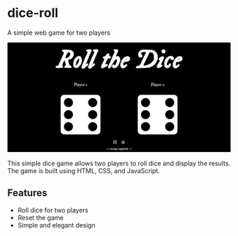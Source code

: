 # dice-roll
A simple web game for two players

<div id="preview">
  <img src=images/dice_roll.png>
</div>

This simple dice game allows two players to roll dice and display the results. The game is built using HTML, CSS, and JavaScript.

## Features

- Roll dice for two players
- Reset the game
- Simple and elegant design

